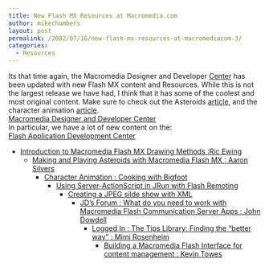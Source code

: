 ```yaml
---
title: New Flash MX Resources at Macromedia.com
author: mikechambers
layout: post
permalink: /2002/07/16/new-flash-mx-resources-at-macromediacom-3/
categories:
  - Resources
---
```



Its that time again, the Macromedia Designer and Developer [Center][1] has been updated with new Flash MX content and Resources. While this is not the largest release we have had, I think that it has some of the coolest and most original content. Make sure to check out the Asteroids [article][1], and the character animation [article][2].  
[Macromedia Designer and Developer Center][3]  
In particular, we have a lot of new content on the:  
[Flash Application Development Center][4]  
  
*   [Introduction to Macromedia Flash MX Drawing Methods :Ric Ewing][5]  
    *   [Making and Playing Asteroids with Macromedia Flash MX : Aaron Silvers][1]  
        *   [Character Animation : Cooking with Bigfoot][2]  
            *   [Using Server-ActionScript in JRun with Flash Remoting][6]  
                *   [Creating a JPEG silde show with XML][7]  
                    *   [JD&#8217;s Forum : What do you need to work with Macromedia Flash Communication Server Apps : John Dowdell][8]  
                        *   [Logged In : The Tips Library: Finding the &#8220;better way&#8221; : Mimi Rosenheim][9]  
                            *   [Building a Macromedia Flash Interface for content management : Kevin Towes][10]</UL></p>

 [1]: http://www.macromedia.com/desdev/mx/flash/articles/asteroids.html
 [2]: http://www.toddgallina.com/how/2.html
 [3]: http://www.macromedia.com/desdev/
 [4]: http://www.macromedia.com/desdev/mx/flash/
 [5]: http://www.macromedia.com/desdev/mx/flash/articles/precision_drawing.html
 [6]: http://www.macromedia.com/support/flash/flashremoting/using_serverside_actions/
 [7]: http://www.macromedia.com/support/flash/applications/jpeg_slideshow_xml/
 [8]: http://www.macromedia.com/desdev/jd_forum/
 [9]: http://www.macromedia.com/desdev/logged_in/
 [10]: http://www.macromedia.com/desdev/mx/coldfusion/extreme/